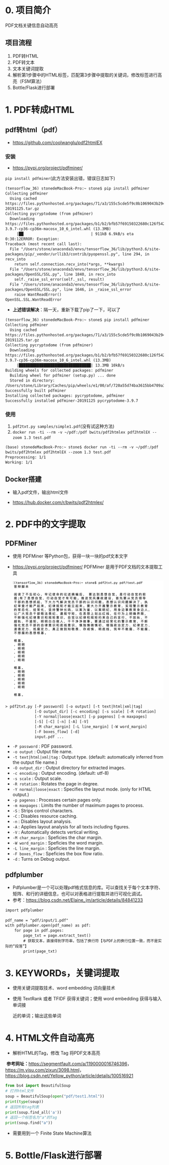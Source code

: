 # **0. 项目简介**

PDF文档关键信息自动高亮

## 项目流程

1. PDF转HTML
2. PDF转文本
3. 文本关键词提取
4. 解析第1步骤中的HTML标签，匹配第3步骤中提取的关键词，修改标签进行高亮（FSM算法）
5. Bottle/Flask进行部署

# **1. PDF转成HTML**

## pdf转html（pdf）

- <https://github.com/coolwanglu/pdf2htmlEX>

### 安装

- <https://pypi.org/project/pdfminer/>

`pip install pdfminer`(此方法安装出错，错误日志如下)

~~~
(tensorflow_36) stonedeMacBook-Pro:~ stone$ pip install pdfminer
Collecting pdfminer
  Using cached https://files.pythonhosted.org/packages/71/a3/155c5cde5f9c0b1069043b2946a93f54a41fd72cc19c6c100f6f2f5bdc15/pdfminer-20191125.tar.gz
Collecting pycryptodome (from pdfminer)
  Downloading https://files.pythonhosted.org/packages/b1/b2/bfb57f69150322680c126f542e1a49fc1bd17c107e9b5e981ae79ecf9b42/pycryptodome-3.9.7-cp36-cp36m-macosx_10_6_intel.whl (13.3MB)
     |██▏                             | 911kB 6.9kB/s eta 0:30:12ERROR: Exception:
Traceback (most recent call last):
  File "/Users/stone/anaconda3/envs/tensorflow_36/lib/python3.6/site-packages/pip/_vendor/urllib3/contrib/pyopenssl.py", line 294, in recv_into
    return self.connection.recv_into(*args, **kwargs)
  File "/Users/stone/anaconda3/envs/tensorflow_36/lib/python3.6/site-packages/OpenSSL/SSL.py", line 1840, in recv_into
    self._raise_ssl_error(self._ssl, result)
  File "/Users/stone/anaconda3/envs/tensorflow_36/lib/python3.6/site-packages/OpenSSL/SSL.py", line 1646, in _raise_ssl_error
    raise WantReadError()
OpenSSL.SSL.WantReadError
~~~

- **上述错误解决**：隔一天，重新下载了pip了一下，可以了

~~~
(tensorflow_36) stonedeMacBook-Pro:~ stone$ pip install pdfminer
Collecting pdfminer
  Using cached https://files.pythonhosted.org/packages/71/a3/155c5cde5f9c0b1069043b2946a93f54a41fd72cc19c6c100f6f2f5bdc15/pdfminer-20191125.tar.gz
Collecting pycryptodome (from pdfminer)
  Downloading https://files.pythonhosted.org/packages/b1/b2/bfb57f69150322680c126f542e1a49fc1bd17c107e9b5e981ae79ecf9b42/pycryptodome-3.9.7-cp36-cp36m-macosx_10_6_intel.whl (13.3MB)
     |████████████████████████████████| 13.3MB 10kB/s 
Building wheels for collected packages: pdfminer
  Building wheel for pdfminer (setup.py) ... done
  Stored in directory: /Users/stone/Library/Caches/pip/wheels/e1/00/af/720a55d74ba3615bb4709a3ded6dd71dc5370a586a0ff6f326
Successfully built pdfminer
Installing collected packages: pycryptodome, pdfminer
Successfully installed pdfminer-20191125 pycryptodome-3.9.7
~~~



### **使用**

1. `pdf2txt.py samples/simple1.pdf`(没有试这种方法)
2. `docker run -ti --rm -v ~/pdf:/pdf bwits/pdf2htmlex pdf2htmlEX --zoom 1.3 test.pdf`

~~~
(base) stonedeMacBook-Pro:~ stone$ docker run -ti --rm -v ~/pdf:/pdf bwits/pdf2htmlex pdf2htmlEX --zoom 1.3 test.pdf
Preprocessing: 1/1
Working: 1/1
~~~



## Docker搭建

- 输入pdf文件，输出html文件

- <https://hub.docker.com/r/bwits/pdf2htmlex/>

# **2. PDF中的文字提取**

## PDFMiner

- 使用 PDFMiner 等Python包，获得一块一块的pdf文本文字

- <https://pypi.org/project/pdfminer/>
  PDFMiner 是用于PDF文档的文本提取工具
  
  <img src="../yaolinxia.github.io/img/image-20200527161443201.png" alt="image-20200527161443201" style="zoom:50%;" />

```
> pdf2txt.py [-P password] [-o output] [-t text|html|xml|tag]
             [-O output_dir] [-c encoding] [-s scale] [-R rotation]
             [-Y normal|loose|exact] [-p pagenos] [-m maxpages]
             [-S] [-C] [-n] [-A] [-V]
             [-M char_margin] [-L line_margin] [-W word_margin]
             [-F boxes_flow] [-d]
             input.pdf ...
```

- `-P password` : PDF password.
- `-o output` : Output file name.
- `-t text|html|xml|tag` : Output type. (default: automatically inferred from the output file name.)
- `-O output_dir` : Output directory for extracted images.
- `-c encoding` : Output encoding. (default: utf-8)
- `-s scale` : Output scale.
- `-R rotation` : Rotates the page in degree.
- `-Y normal|loose|exact` : Specifies the layout mode. (only for HTML output.)
- `-p pagenos` : Processes certain pages only.
- `-m maxpages` : Limits the number of maximum pages to process.
- `-S` : Strips control characters.
- `-C` : Disables resource caching.
- `-n` : Disables layout analysis.
- `-A` : Applies layout analysis for all texts including figures.
- `-V` : Automatically detects vertical writing.
- `-M char_margin` : Speficies the char margin.
- `-W word_margin` : Speficies the word margin.
- `-L line_margin` : Speficies the line margin.
- `-F boxes_flow` : Speficies the box flow ratio.
- `-d` : Turns on Debug output.

## pdfplumber

- Pdfplumber是一个可以处理pdf格式信息的库。可以查找关于每个文本字符、矩阵、和行的详细信息，也可以对表格进行提取并进行可视化调试。
- 参考：<https://blog.csdn.net/Elaine_jm/article/details/84841233>

~~~
import pdfplumber

pdf_name = "pdf/input/1.pdf"
with pdfplumber.open(pdf_name) as pdf:
    for page in pdf.pages:
        page_txt = page.extract_text()
        # 获取文本，直接得到字符串，包括了换行符【与PDF上的换行位置一致，而不是实际的“段落”】
        print(page_txt)
~~~

# **3. KEYWORDs，关键词提取**

- 使用关键词提取技术、word embedding 词向量技术

- 使用 TextRank 或者 TFIDF 获得关键词；使用 word embedding 获得与输入单词接

  近的单词；输出这些单词

# **4. HTML文件自动高亮**

- 解析HTML的Tag，修改 Tag 将PDF文本高亮

​       **参考网址：**<https://segmentfault.com/a/1190000016746396>，<https://m.yisu.com/zixun/3098.html>，<https://blog.csdn.net/Yellow_python/article/details/100516921>

~~~python
from bs4 import BeautifulSoup
# 打开html文件
soup = BeautifulSoup(open("pdf/test1.html"))
print(type(soup))
# 返回所有tag列表
print(soup.find_all('a'))
# 返回一个标签名为"a"的Tag
print(soup.find("a"))
~~~

- 需要用到一个 Finite State Machine算法

# **5. Bottle/Flask进行部署**

